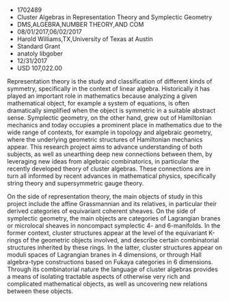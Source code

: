 
* 1702489
* Cluster Algebras in Representation Theory and Symplectic Geometry
* DMS,ALGEBRA,NUMBER THEORY,AND COM
* 08/01/2017,06/02/2017
* Harold Williams,TX,University of Texas at Austin
* Standard Grant
* anatoly libgober
* 12/31/2017
* USD 107,022.00

Representation theory is the study and classification of different kinds of
symmetry, specifically in the context of linear algebra. Historically it has
played an important role in mathematics because analyzing a given mathematical
object, for example a system of equations, is often dramatically simplified when
the object is symmetric in a suitable abstract sense. Symplectic geometry, on
the other hand, grew out of Hamiltonian mechanics and today occupies a prominent
place in mathematics due to the wide range of contexts, for example in topology
and algebraic geometry, where the underlying geometric structures of Hamiltonian
mechanics appear. This research project aims to advance understanding of both
subjects, as well as unearthing deep new connections between them, by leveraging
new ideas from algebraic combinatorics, in particular the recently developed
theory of cluster algebras. These connections are in turn all informed by recent
advances in mathematical physics, specifically string theory and supersymmetric
gauge theory.

On the side of representation theory, the main objects of study in this project
include the affine Grassmannian and its relatives, in particular their derived
categories of equivariant coherent sheaves. On the side of symplectic geometry,
the main objects are categories of Lagrangian branes or microlocal sheaves in
noncompact symplectic 4- and 6-manifolds. In the former context, cluster
structures appear at the level of the equivariant K-rings of the geometric
objects involved, and describe certain combinatorial structures inherited by
these rings. In the latter, cluster structures appear on moduli spaces of
Lagrangian branes in 4 dimensions, or through Hall algebra-type constructions
based on Fukaya categories in 6 dimensions. Through its combinatorial nature the
language of cluster algebras provides a means of isolating tractable aspects of
otherwise very rich and complicated mathematical objects, as well as uncovering
new relations between these objects.
